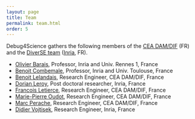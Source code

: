 ```yaml
---
layout: page
title: Team
permalink: team.html
order: 5
---
```


Debug4Science gathers the following members of the [CEA DAM/DIF](#) (FR) and the [DiverSE team](http://diverse.irisa.fr/) ([Inria](https://www.inria.fr/), FR).

* [Olivier Barais](https://olivier.barais.fr), Professor, Inria and Univ. Rennes 1, France
* [Benoit Combemale](https://www.irit.fr/~Benoit.Combemale/), Professor, Inria and Univ. Toulouse, France
* [Benoit Lelandais](https://www.linkedin.com/in/benoit-lelandais-585116180/), Research Engineer, CEA DAM/DIF, France
* [Dorian Leroy](https://www.se.jku.at/dorian-leroy/), Post doctoral researcher, Inria, France
* [Francois Letierce](https://www.linkedin.com/in/francois-letierce-a5a217a4/), Research Engineer, CEA DAM/DIF, France
* [Marie-Pierre Oudot](https://www.linkedin.com/in/marie-pierre-oudot-b42766150/), Research Engineer, CEA DAM/DIF, France
* [Marc Perache](https://www.linkedin.com/in/perache-marc-78ab4189/), Research Engineer, CEA DAM/DIF, France
* [Didier Vojtisek](http://people.rennes.inria.fr/Didier.Vojtisek), Research Engineer, Inria, France